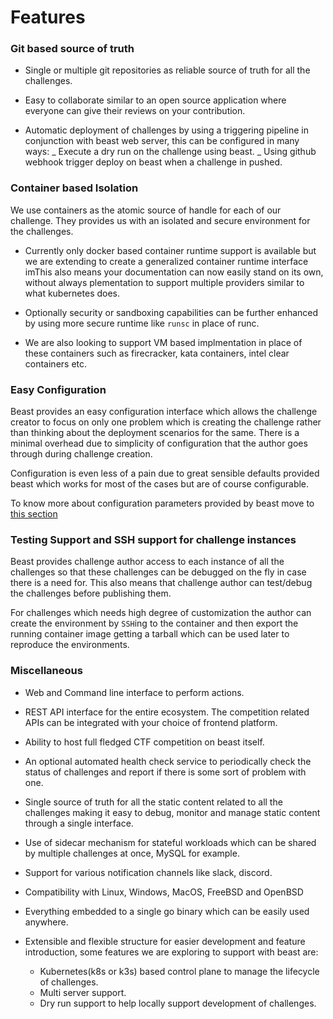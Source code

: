 # Features

### Git based source of truth

- Single or multiple git repositories as reliable source of truth for all the challenges.

- Easy to collaborate similar to an open source application where everyone can give their reviews on your contribution.

- Automatic deployment of challenges by using a triggering pipeline in conjunction with beast web server, this can
  be configured in many ways:
  _ Execute a dry run on the challenge using beast.
  _ Using github webhook trigger deploy on beast when a challenge in pushed.

### Container based Isolation

We use containers as the atomic source of handle for each of our challenge. They provides us with an isolated and secure
environment for the challenges.

- Currently only docker based container runtime support is available but we are extending to create a generalized
  container runtime interface imThis also means your documentation can now easily stand on its own, without always
  plementation to support multiple providers similar to what kubernetes does.

- Optionally security or sandboxing capabilities can be further enhanced by using more secure runtime like `runsc` in place
  of runc.

- We are also looking to support VM based implmentation in place of these containers such as firecracker, kata containers,
  intel clear containers etc.

### Easy Configuration

Beast provides an easy configuration interface which allows the challenge creator to focus on only one problem which
is creating the challenge rather than thinking about the deployment scenarios for the same. There is a minimal overhead
due to simplicity of configuration that the author goes through during challenge creation.

Configuration is even less of a pain due to great sensible defaults provided beast which works for most of the cases but are of
course configurable.

To know more about configuration parameters provided by beast move to [this section](ChallConfig.md)

### Testing Support and SSH support for challenge instances

Beast provides challenge author access to each instance of all the challenges so that these challenges can be
debugged on the fly in case there is a need for. This also means that challenge author can test/debug the challenges before publishing them.

For challenges which needs high degree of customization the author can create the environment by `SSH`ing to the container
and then export the running container image getting a tarball which can be used later to reproduce the
environments.

### Miscellaneous

- Web and Command line interface to perform actions.

- REST API interface for the entire ecosystem. The competition related APIs can be integrated with your choice of frontend platform.

- Ability to host full fledged CTF competition on beast itself.

- An optional automated health check service to periodically check the status of challenges and report if there is
  some sort of problem with one.

- Single source of truth for all the static content related to all the challenges making it easy to debug, monitor and manage
  static content through a single interface.

- Use of sidecar mechanism for stateful workloads which can be shared by multiple challenges at once, MySQL for example.

- Support for various notification channels like slack, discord.

- Compatibility with Linux, Windows, MacOS, FreeBSD and OpenBSD

- Everything embedded to a single go binary which can be easily used anywhere.

- Extensible and flexible structure for easier development and feature introduction, some features we are exploring to support
  with beast are:
  - Kubernetes(k8s or k3s) based control plane to manage the lifecycle of challenges.
  - Multi server support.
  - Dry run support to help locally support development of challenges.
